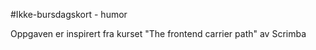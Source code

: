 #Ikke-bursdagskort - humor

Oppgaven er inspirert fra kurset "The frontend carrier path" av Scrimba
